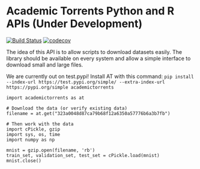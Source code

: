 # Academic Torrents Python and R APIs (Under Development)

[![Build Status](https://travis-ci.org/AcademicTorrents/python-r-api.svg?branch=master)](https://travis-ci.org/AcademicTorrents/python-r-api)
[![codecov](https://codecov.io/gh/AcademicTorrents/python-r-api/branch/master/graph/badge.svg)](https://codecov.io/gh/AcademicTorrents/python-r-api)

The idea of this API is to allow scripts to download datasets easily. The library should be available on every system and allow a simple interface to download small and large files.

We are currently out on test.pypi! Install AT with this command:
```pip install --index-url https://test.pypi.org/simple/ --extra-index-url https://pypi.org/simple academictorrents```


```
import academictorrents as at

# Download the data (or verify existing data)
filename = at.get("323a0048d87ca79b68f12a6350a57776b6a3b7fb")

# Then work with the data
import cPickle, gzip
import sys, os, time
import numpy as np

mnist = gzip.open(filename, 'rb')
train_set, validation_set, test_set = cPickle.load(mnist)
mnist.close()
```
